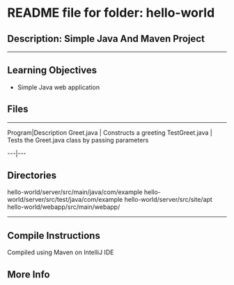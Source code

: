 # README file for folder: hello-world
## Description: Simple Java And Maven Project
---
 
## Learning Objectives

* Simple Java web application


## Files
---
Program|Description
Greet.java | Constructs a greeting
TestGreet.java | Tests the Greet.java class by passing parameters

---|---

## Directories
hello-world/server/src/main/java/com/example
hello-world/server/src/test/java/com/example
hello-world/server/src/site/apt
hello-world/webapp/src/main/webapp/

---

## Compile Instructions
Compiled using Maven on IntelliJ IDE

## More Info

